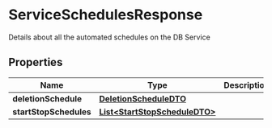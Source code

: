 

# ServiceSchedulesResponse

Details about all the automated schedules on the DB Service

## Properties

Name | Type | Description | Notes
------------ | ------------- | ------------- | -------------
**deletionSchedule** | [**DeletionScheduleDTO**](DeletionScheduleDTO.md) |  |  [optional]
**startStopSchedules** | [**List&lt;StartStopScheduleDTO&gt;**](StartStopScheduleDTO.md) |  |  [optional]



